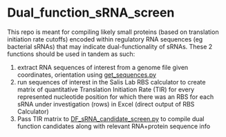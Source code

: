# Dual_function_sRNA_screen

This repo is meant for compiling likely small proteins (based on translation initiation rate cutoffs) encoded within regulatory RNA sequences (eg bacterial sRNAs) that may indicate dual-functionality of sRNAs. 
These 2 functions should be used in tandem as such: 
1. extract RNA sequences of interest from a genome file given coordinates, orientation using [get_sequences.py](https://github.com/mihailom/Dual_function_sRNA_screen/blob/main/get_sequences.py)
2. run sequences of interest in the Salis Lab RBS calculator to create matrix of quantitative Translation Initiation Rate (TIR) for every represented nucleotide position for which there was an RBS for each sRNA under investigation (rows) in Excel (direct output of RBS Calculator)
3. Pass TIR matrix to [DF_sRNA_candidate_screen.py](https://github.com/mihailom/Dual_function_sRNA_screen/blob/main/DF_sRNA_candidate_screen.py) to compile dual function candidates along with relevant RNA+protein sequence info
